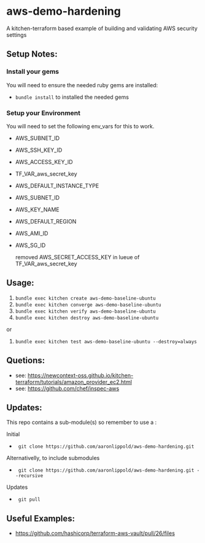 # aws-demo-hardening  

A kitchen-terraform based example of building and validating AWS security settings

## Setup Notes:  

### Install your gems  

You will need to ensure the needed ruby gems are installed:

- `bundle install` to installed the needed gems

### Setup your Environment  

You will need to set the following env_vars for this to work.

- AWS_SUBNET_ID
- AWS_SSH_KEY_ID
- AWS_ACCESS_KEY_ID
- TF_VAR_aws_secret_key
- AWS_DEFAULT_INSTANCE_TYPE
- AWS_SUBNET_ID
- AWS_KEY_NAME
- AWS_DEFAULT_REGION
- AWS_AMI_ID
- AWS_SG_ID

	removed AWS_SECRET_ACCESS_KEY in lueue of TF_VAR_aws_secret_key
## Usage:

1. `bundle exec kitchen create aws-demo-baseline-ubuntu`
2. `bundle exec kitchen converge aws-demo-baseline-ubuntu`
3. `bundle exec kitchen verify aws-demo-baseline-ubuntu`
4. `bundle exec kitchen destroy aws-demo-baseline-ubuntu`

or

1. `bundle exec kitchen test aws-demo-baseline-ubuntu --destroy=always`

## Quetions:

- see: https://newcontext-oss.github.io/kitchen-terraform/tutorials/amazon_provider_ec2.html
- see: https://github.com/chef/inspec-aws

## Updates:

This repo contains a sub-module(s) so remember to use a :

Initial
- ` git clone https://github.com/aaronlippold/aws-demo-hardening.git`

Alternativelly,  to include submodules
- ` git clone https://github.com/aaronlippold/aws-demo-hardening.git --recursive`

Updates
- ` git pull`

## Useful Examples:
- https://github.com/hashicorp/terraform-aws-vault/pull/26/files

